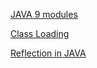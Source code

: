 [JAVA 9 modules](j9modules.md)

[Class Loading](classLoading.md)

[Reflection in JAVA](jReflection.md)
